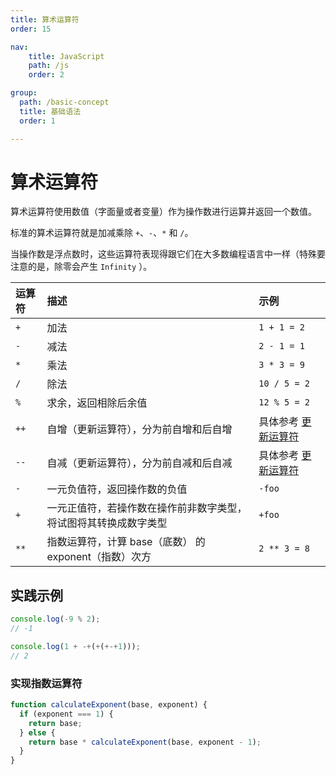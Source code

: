 ```yaml
---
title: 算术运算符
order: 15

nav:
    title: JavaScript
    path: /js
    order: 2

group:
  path: /basic-concept
  title: 基础语法
  order: 1

---
```


# 算术运算符

算术运算符使用数值（字面量或者变量）作为操作数进行运算并返回一个数值。

标准的算术运算符就是加减乘除 `+`、`-`、`*` 和 `/`。

当操作数是浮点数时，这些运算符表现得跟它们在大多数编程语言中一样（特殊要注意的是，除零会产生 `Infinity` ）。

| 运算符 | 描述                                                             | 示例                                      |
| :----- | :--------------------------------------------------------------- | :---------------------------------------- |
| `+`    | 加法                                                             | `1 + 1 = 2`                               |
| `-`    | 减法                                                             | `2 - 1 = 1`                               |
| `*`    | 乘法                                                             | `3 * 3 = 9`                               |
| `/`    | 除法                                                             | `10 / 5 = 2`                              |
| `%`    | 求余，返回相除后余值                                             | `12 % 5 = 2`                              |
| `++`   | 自增（更新运算符），分为前自增和后自增                           | 具体参考 [更新运算符](update-expressions) |
| `--`   | 自减（更新运算符），分为前自减和后自减                           | 具体参考 [更新运算符](update-expressions) |
| `-`    | 一元负值符，返回操作数的负值                                     | `-foo`                                    |
| `+`    | 一元正值符，若操作数在操作前非数字类型，将试图将其转换成数字类型 | `+foo`                                    |
| `**`   | 指数运算符，计算 base（底数） 的 exponent（指数）次方            | `2 ** 3 = 8`                              |

## 实践示例

```js
console.log(-9 % 2);
// -1

console.log(1 + -+(+(+-+1)));
// 2
```

### 实现指数运算符

```js
function calculateExponent(base, exponent) {
  if (exponent === 1) {
    return base;
  } else {
    return base * calculateExponent(base, exponent - 1);
  }
}
```

